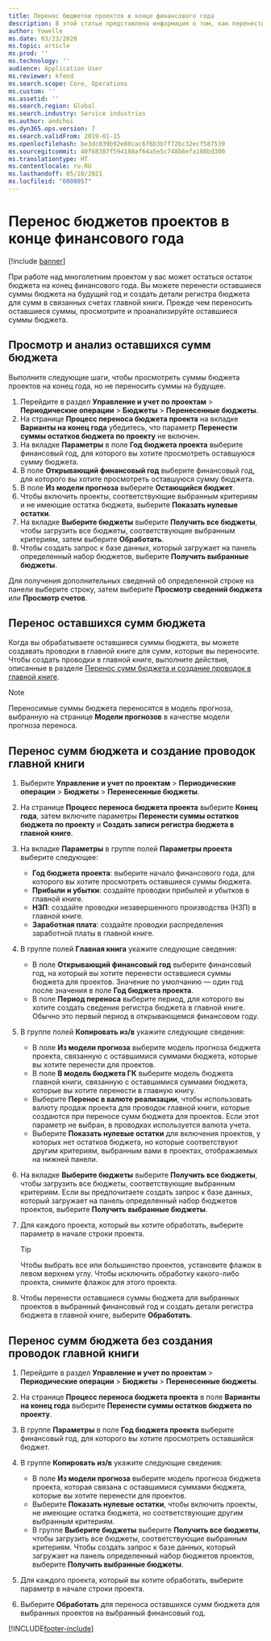 ```yaml
---
title: Перенос бюджетов проектов в конце финансового года
description: В этой статье представлена информация о том, как перенести оставшиеся суммы бюджета на будущие годы и создать детали реестра бюджета.
author: Yowelle
ms.date: 03/23/2020
ms.topic: article
ms.prod: ''
ms.technology: ''
audience: Application User
ms.reviewer: kfend
ms.search.scope: Core, Operations
ms.custom: ''
ms.assetid: ''
ms.search.region: Global
ms.search.industry: Service industries
ms.author: andchoi
ms.dyn365.ops.version: 7
ms.search.validFrom: 2019-01-15
ms.openlocfilehash: be3dc039b92e88cac6f6b3b7f72bc32ecf587539
ms.sourcegitcommit: 40f68387f594180af64a5e5c748b6efa188bd300
ms.translationtype: HT
ms.contentlocale: ru-RU
ms.lasthandoff: 05/10/2021
ms.locfileid: "6008057"
---
```

# <a name="transfer-project-budgets-at-fiscal-year-end"></a>Перенос бюджетов проектов в конце финансового года

[!include [banner](../includes/banner.md)]

При работе над многолетним проектом у вас может остаться остаток бюджета на конец финансового года. Вы можете перенести оставшиеся суммы бюджета на будущий год и создать детали регистра бюджета для сумм в связанных счетах главной книги. Прежде чем переносить оставшиеся суммы, просмотрите и проанализируйте оставшиеся суммы бюджета.

## <a name="review-and-analyze-remaining-budget-amounts"></a>Просмотр и анализ оставшихся сумм бюджета

Выполните следующие шаги, чтобы просмотреть суммы бюджета проектов на конец года, но не переносить суммы на будущее.

1. Перейдите в раздел **Управление и учет по проектам** > **Периодические операции** > **Бюджеты** > **Перенесенные бюджеты**. 
2. На странице **Процесс переноса бюджета проекта** на вкладке **Варианты на конец года** убедитесь, что параметр **Перенести суммы остатков бюджета по проекту** не включен.
3. На вкладке **Параметры** в поле **Год бюджета проекта** выберите финансовый год, для которого вы хотите просмотреть оставшуюся сумму бюджета. 
4. В поле **Открывающий финансовый год** выберите финансовый год, для которого вы хотите просмотреть оставшуюся сумму бюджета. 
5. В поле **Из модели прогноза** выберите **Остающийся бюджет**. 
6. Чтобы включить проекты, соответствующие выбранным критериям и не имеющие остатка бюджета, выберите **Показать нулевые остатки**.  
7. На вкладке **Выберите бюджеты** выберите **Получить все бюджеты**, чтобы загрузить все бюджеты, соответствующие выбранным критериям, затем выберите **Обработать**. 
8. Чтобы создать запрос к базе данных, который загружает на панель определенный набор бюджетов, выберите **Получить выбранные бюджеты**.

Для получения дополнительных сведений об определенной строке на панели выберите строку, затем выберите **Просмотр сведений бюджета** или **Просмотр счетов**.

## <a name="carry-forward-remaining-budget-amounts"></a>Перенос оставшихся сумм бюджета 

Когда вы обрабатываете оставшиеся суммы бюджета, вы можете создавать проводки в главной книге для сумм, которые вы переносите. Чтобы создать проводки в главной книге, выполните действия, описанные в разделе [Перенос сумм бюджета и создание проводок в главной книге](#carry-forward). 

> [!NOTE]
> Переносимые суммы бюджета переносятся в модель прогноза, выбранную на странице **Модели прогнозов** в качестве модели прогноза переноса.  

## <a name="carry-forward-budget-amounts-and-create-general-ledger-transactions"></a><a name="carry-forward"></a>Перенос сумм бюджета и создание проводок главной книги

1.  Выберите **Управление и учет по проектам** > **Периодические операции** > **Бюджеты** > **Перенесенные бюджеты**. 
2. На странице **Процесс переноса бюджета проекта** выберите **Конец года**, затем включите параметры **Перенести суммы остатков бюджета по проекту** и **Создать записи регистра бюджета в главной книге**. 
3. На вкладке **Параметры** в группе полей **Параметры проекта** выберите следующее:

   - **Год бюджета проекта**: выберите начало финансового года, для которого вы хотите просмотреть оставшиеся суммы бюджета. 
   - **Прибыли и убытки**: создайте проводки прибылей и убытков в главной книге. 
   -  **НЗП**: создайте проводки незавершенного производства (НЗП) в главной книге.
   -  **Заработная плата**: создайте проводки распределения заработной платы в главной книге. 

5. В группе полей **Главная книга** укажите следующие сведения: 

   - В поле **Открывающий финансовый год** выберите финансовый год, на который вы хотите перенести оставшиеся суммы бюджета для проектов. Значение по умолчанию — один год после значения в поле **Год бюджета проекта**.
   -  В поле **Период переноса** выберите период, для которого вы хотите создать сведения регистра бюджета в главной книге. Обычно это первый период в открывающемся финансовом году.

6. В группе полей **Копировать из/в** укажите следующие сведения:

   - В поле **Из модели прогноза** выберите модель прогноза бюджета проекта, связанную с оставшимися суммами бюджета, которые вы хотите перенести для проектов. 
   - В поле **В модель бюджета ГК** выберите модель бюджета главной книги, связанную с оставшимися суммами бюджета, которые вы хотите перенести в главную книгу. 
   -  Выберите **Перенос в валюте реализации**, чтобы использовать валюту продаж проекта для проводок главной книги, которые создаются при переносе сумм бюджета для проектов. Если этот параметр не выбран, в проводках используется валюта учета. 
   -  Выберите **Показать нулевые остатки** для включения проектов, у которых нет остатков бюджета, но которые соответствуют другим критериям, выбранным вами в проектах, отображаемых на нижней панели.

7. На вкладке **Выберите бюджеты** выберите **Получить все бюджеты**, чтобы загрузить все бюджеты, соответствующие выбранным критериям. Если вы предпочитаете создать запрос к базе данных, который загружает на панель определенный набор бюджетов проектов, выберите **Получить выбранные бюджеты**.
8. Для каждого проекта, который вы хотите обработать, выберите параметр в начале строки проекта.

    > [!TIP]
    > Чтобы выбрать все или большинство проектов, установите флажок в левом верхнем углу. Чтобы исключить обработку какого-либо проекта, снимите флажок для этого проекта.

9. Чтобы перенести оставшиеся суммы бюджета для выбранных проектов в выбранный финансовый год и создать детали регистра бюджета в главной книге, выберите **Обработать**.

## <a name="carry-forward-budget-amounts-without-creating-general-ledger-transactions"></a>Перенос сумм бюджета без создания проводок главной книги

1. Перейдите в раздел **Управление и учет по проектам** > **Периодические операции** > **Бюджеты** > **Перенесенные бюджеты**.
2. На странице **Процесс переноса бюджета проекта** в поле **Варианты на конец года** выберите **Перенести суммы остатков бюджета по проекту**.
3. В группе **Параметры** в поле **Год бюджета проекта** выберите финансовый год, для которого вы хотите просмотреть оставшийся бюджет.
4. В группе **Копировать из/в** укажите следующие сведения:

   - В поле **Из модели прогноза** выберите модель прогноза бюджета проекта, которая связана с оставшимися суммами бюджета, которые вы хотите перенести для проектов. 
   - Выберите **Показать нулевые остатки**, чтобы включить проекты, не имеющие остатка бюджета, но соответствующие другим выбранным критериям.
   - В группе **Выберите бюджеты** выберите **Получить все бюджеты**, чтобы загрузить все бюджеты, соответствующие выбранным критериям. Чтобы создать запрос к базе данных, который загружает на панель определенный набор бюджетов проектов, выберите **Получить выбранные бюджеты**.

5. Для каждого проекта, который вы хотите обработать, выберите параметр в начале строки проекта. 
6. Выберите **Обработать** для переноса оставшихся сумм бюджета для выбранных проектов на выбранный финансовый год.



[!INCLUDE[footer-include](../includes/footer-banner.md)]
